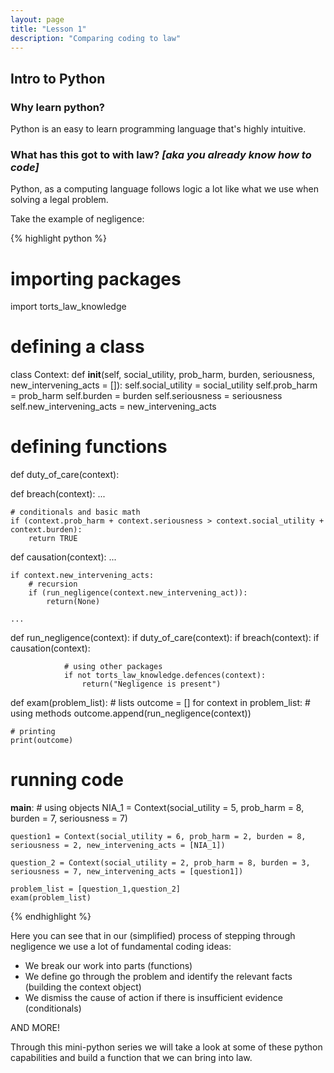 ```yaml
---
layout: page
title: "Lesson 1"
description: "Comparing coding to law"
---
```


## Intro to Python

### Why learn python?
Python is an easy to learn programming language that's highly intuitive. 

### What has this got to with law? *[aka you already know how to code]*
Python, as a computing language follows logic a lot like what we use when solving a legal problem.

Take the example of negligence:

{% highlight python %}
# importing packages
import torts_law_knowledge

# defining a class
class Context:
    def __init__(self, social_utility, prob_harm, burden, seriousness, new_intervening_acts = []):
        self.social_utility = social_utility
        self.prob_harm = prob_harm
        self.burden = burden
        self.seriousness = seriousness
        self.new_intervening_acts = new_intervening_acts


# defining functions
def duty_of_care(context):


def breach(context):
    ...

    # conditionals and basic math
    if (context.prob_harm + context.seriousness > context.social_utility + context.burden):
        return TRUE

def causation(context):
    ...

    if context.new_intervening_acts:
        # recursion
        if (run_negligence(context.new_intervening_act)):
            return(None)
    
    ...


def run_negligence(context):
    if duty_of_care(context):
        if breach(context):
            if causation(context):

                # using other packages
                if not torts_law_knowledge.defences(context):
                    return("Negligence is present")

def exam(problem_list):
    # lists
    outcome = []
    for context in problem_list:
        # using methods
        outcome.append(run_negligence(context))
    
    # printing
    print(outcome)

# running code
__main__:
    # using objects
    NIA_1 = Context(social_utility = 5, prob_harm = 8, burden = 7, seriousness = 7)

    question1 = Context(social_utility = 6, prob_harm = 2, burden = 8, seriousness = 2, new_intervening_acts = [NIA_1])

    question_2 = Context(social_utility = 2, prob_harm = 8, burden = 3, seriousness = 7, new_intervening_acts = [question1])

    problem_list = [question_1,question_2]
    exam(problem_list)


{% endhighlight %}

Here you can see that in our (simplified) process of stepping through negligence we use a lot of fundamental coding ideas:
* We break our work into parts (functions)
* We define go through the problem and identify the relevant facts (building the context object) 
* We dismiss the cause of action if there is insufficient evidence (conditionals)

AND MORE!

Through this mini-python series we will take a look at some of these python capabilities and build a function that we can bring into law.
